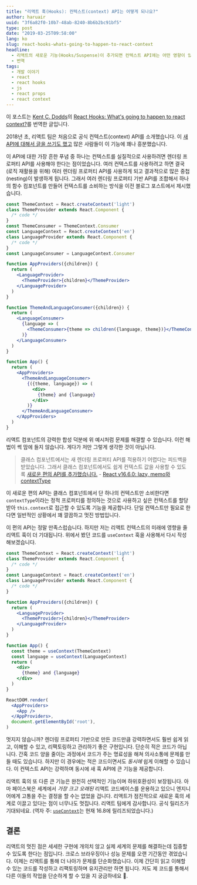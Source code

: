 ```yaml
---
title: "리액트 훅(Hooks): 컨텍스트(context) API는 어떻게 되나요?"
author: haruair
uuid: "3f6a82f0-10b7-48ab-8240-8b6b2bc91bf5"
type: post
date: "2019-03-25T09:58:00"
lang: ko
slug: react-hooks-whats-going-to-happen-to-react-context
headline:
  - 리액트의 새로운 기능(Hooks/Suspense)이 추가되면 컨텍스트 API에는 어떤 영향이 있는지 확인합니다.
  - 번역
tags:
  - 개발 이야기
  - react
  - react hooks
  - js
  - react props
  - react context
---
```


<div class="translation-note">

이 포스트는 [Kent C. Dodds](https://twitter.com/kentcdodds)의 [React Hooks: What's going to happen to react context?](https://kentcdodds.com/blog/react-hooks-whats-going-to-happen-to-react-context)를 번역한 글입니다.

</div>

2018년 초, 리액트 팀은 처음으로 공식 컨텍스트(context) API를 소개했습니다. 이 [새 API에 대해서 글을 쓰기도 했고](https://kentcdodds.com/blog/reacts-new-context-api) 많은 사람들이 이 기능에 꽤나 흥분했습니다.

이 API에 대한 가장 흔한 푸념 중 하나는 컨텍스트를 실질적으로 사용하려면 렌더링 프로퍼티 API를 사용해야 한다는 점이었습니다. 여러 컨텍스트를 사용하려고 하면 결국 (로직 재활용을 위해) 여러 렌더링 프로퍼티 API를 사용하게 되고 결과적으로 많은 중첩(nesting)이 발생하게 됩니다. 그래서 여러 렌더링 프로퍼티 기반 API를 조합해서 하나의 함수 컴포넌트를 만들어 컨텍스트를 소비하는 방식을 이전 블로그 포스트에서 제시했습니다.

```jsx
const ThemeContext = React.createContext('light')
class ThemeProvider extends React.Component {
  /* code */
}
const ThemeConsumer = ThemeContext.Consumer
const LanguageContext = React.createContext('en')
class LanguageProvider extends React.Component {
  /* code */
}
const LanguageConsumer = LanguageContext.Consumer

function AppProviders({children}) {
  return (
    <LanguageProvider>
      <ThemeProvider>{children}</ThemeProvider>
    </LanguageProvider>
  )
}

function ThemeAndLanguageConsumer({children}) {
  return (
    <LanguageConsumer>
      {language => (
        <ThemeConsumer>{theme => children({language, theme})}</ThemeConsumer>
      )}
    </LanguageConsumer>
  )
}

function App() {
  return (
    <AppProviders>
      <ThemeAndLanguageConsumer>
        {({theme, language}) => (
          <div>
            {theme} and {language}
          </div>
        )}
      </ThemeAndLanguageConsumer>
    </AppProviders>
  )
}
```

리액트 컴포넌트의 강력한 합성 덕분에 위 예시처럼 문제를 해결할 수 있습니다. 이런 해법이 썩 맘에 들지 않습니다. 게다가 저만 그렇게 생각한 것이 아닙니다.

> 클래스 컴포넌트에서는 새 렌더링 프로퍼티 API를 적용하기 어렵다는 피드백을 받았습니다. 그래서 클래스 컴포넌트에서도 쉽게 컨텍스트 값을 사용할 수 있도록 [새로운 편의 API를 추가했습니다.](https://reactjs.org/docs/context.html#classcontexttype) - [React v16.6.0: lazy, memo와 contextType](https://reactjs.org/blog/2018/10/23/react-v-16-6.html)

이 새로운 편의 API는 클래스 컴포넌트에서 단 하나의 컨텍스트만 소비한다면 `contextType`이라는 정적 프로퍼티를 정의하는 것으로 사용하고 싶은 컨텍스트를 할당 받아 `this.context`로 접근할 수 있도록 기능을 제공합니다. 단일 컨텍스트만 필요로 한다면 일반적인 상황에서 꽤 깔끔하고 멋진 방법입니다.

이 편의 API는 정말 만족스럽습니다. 하지만 저는 리액트 컨텍스트의 미래에 영향을 줄 리액트 훅이 더 기대됩니다. 위에서 봤던 코드를 `useContext` 훅을 사용해서 다시 작성해보겠습니다.

```jsx
const ThemeContext = React.createContext('light')
class ThemeProvider extends React.Component {
  /* code */
}
const LanguageContext = React.createContext('en')
class LanguageProvider extends React.Component {
  /* code */
}

function AppProviders({children}) {
  return (
    <LanguageProvider>
      <ThemeProvider>{children}</ThemeProvider>
    </LanguageProvider>
  )
}

function App() {
  const theme = useContext(ThemeContext)
  const language = useContext(LanguageContext)
  return (
    <div>
      {theme} and {language}
    </div>
  )
}

ReactDOM.render(
  <AppProviders>
    <App />
  </AppProviders>,
  document.getElementById('root'),
)
```

멋지지 않습니까? 렌더링 프로퍼티 기반으로 만든 코드만큼 강력하면서도 훨씬 쉽게 읽고, 이해할 수 있고, 리팩토링하고 관리하기 좋은 구현입니다. 단순히 적은 코드가 아닙니다. 간혹 코드 양을 줄이는 과정에서 코드가 주는 명료성을 해쳐 의사소통에 문제를 만들 때도 있습니다. 하지만 이 경우에는 적은 코드이면서도 _동시에_ 쉽게 이해할 수 있습니다. 이 컨텍스트 API는 강력하며 동시에 새 훅 API에 큰 기능을 제공합니다.

리액트 훅의 또 다른 큰 기능은 완전히 선택적인 기능이며 하위호환성이 보장됩니다. 아마 페이스북은 세계에서 _가장 크고 오래된_ 리액트 코드베이스를 운용하고 있으니 엔지니어에게 고통을 주는 결정을 할 수는 없었을 겁니다. 리액트가 점진적으로 새로운 훅의 세계로 이끌고 있다는 점이 너무나도 멋집니다. 리액트 팀에게 감사합니다. 공식 릴리즈가 기대되네요. (역자 주: [`useContext`](https://reactjs.org/docs/hooks-reference.html#usecontext)는 현재 16.8에 릴리즈되었습니다.)

## 결론

리액트의 멋진 점은 세세한 구현에 개의치 않고 실제 세계의 문제를 해결하는데 집중할 수 있도록 한다는 점입니다. 크로스 브라우징이나 성능 문제를 오랜 기간동안 겪었습니다. 이제는 리액트를 통해 더 나아가 문제를 단순화했습니다. 이제 간단히 읽고 이해할 수 있는 코드를 작성하고 리팩토링하며 유지관리만 하면 됩니다. 저도 제 코드를 통해서 다른 이들의 작업을 단순하게 할 수 있을 지 궁금하네요 🤔.